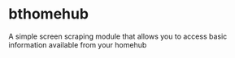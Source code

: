 # bthomehub
A simple screen scraping module that allows you to access basic information available from your homehub
